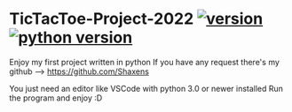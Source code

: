 # TicTacToe-Project-2022 [![version](https://img.shields.io/badge/-Final%20Version-success)](https://img.shields.io/badge/-Final%20Version-success) [![python version](https://img.shields.io/badge/-Python%203.x-informational)](https://img.shields.io/badge/-Python%203.x-informational)
Enjoy my first project written in python 
If you have any request there's my github --> https://github.com/Shaxens 

You just need an editor like VSCode with python 3.0 or newer installed
Run the program and enjoy :D
